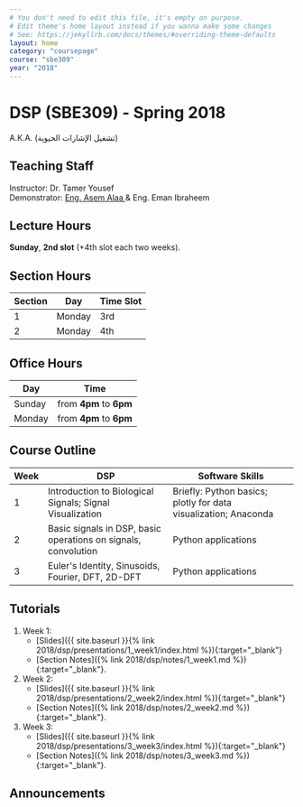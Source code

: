 ```yaml
---
# You don't need to edit this file, it's empty on purpose.
# Edit theme's home layout instead if you wanna make some changes
# See: https://jekyllrb.com/docs/themes/#overriding-theme-defaults
layout: home
category: "coursepage"
course: "sbe309"
year: "2018"
---
```

# DSP \(SBE309\) - Spring 2018

A.K.A. (تشغيل الإشارات الحيوية)

## Teaching Staff

Instructor: Dr. Tamer Yousef  
Demonstrator:  <a href="https://a-alaa.github.io">Eng. Asem Alaa </a> & Eng. Eman Ibraheem  

## Lecture Hours

**Sunday**, **2nd slot** (+4th slot each two weeks).

## Section Hours

| Section | Day | Time Slot |
|---------|-----|-----------|
|   1     | Monday | 3rd |
|   2     | Monday | 4th |

## Office Hours

| Day | Time |
|-----|-----------|
| Sunday | from **4pm** to **6pm** |
| Monday | from **4pm** to **6pm** |


## Course Outline

| Week | DSP | Software Skills |
|------|----------------------|-----------|
| 1 | Introduction to Biological Signals; Signal Visualization | Briefly: Python basics; plotly for data visualization; Anaconda |
| 2 | Basic signals in DSP, basic operations on signals, convolution | Python applications |
| 3 | Euler's Identity, Sinusoids, Fourier, DFT, 2D-DFT | Python applications |


## Tutorials

1. Week 1:
    * [Slides]({{ site.baseurl }}{% link 2018/dsp/presentations/1_week1/index.html %}){:target="_blank"}
    * [Section Notes]({% link 2018/dsp/notes/1_week1.md %}){:target="_blank"}.
2. Week 2:
    * [Slides]({{ site.baseurl }}{% link 2018/dsp/presentations/2_week2/index.html %}){:target="_blank"}
    * [Section Notes]({% link 2018/dsp/notes/2_week2.md %}){:target="_blank"}.
3. Week 3:
    * [Slides]({{ site.baseurl }}{% link 2018/dsp/presentations/3_week3/index.html %}){:target="_blank"}
    * [Section Notes]({% link 2018/dsp/notes/3_week3.md %}){:target="_blank"}.


## Announcements